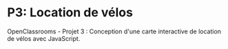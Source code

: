 # P3: Location de vélos

OpenClassrooms - Projet 3 : Conception d'une carte interactive de location de vélos avec JavaScript.
